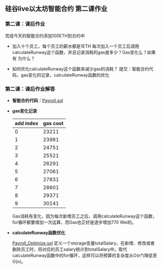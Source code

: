 ## 硅谷live以太坊智能合约 第二课作业
### 第二课：课后作业
完成今天的智能合约添加100ETH到合约中

- 加入十个员工，每个员工的薪水都是1ETH
每次加入一个员工后调用calculateRunway这个函数，并且记录消耗的gas是多少？Gas变化么？如果有 为什么？


- 如何优化calculateRunway这个函数来减少gas的消耗？
提交：智能合约代码，gas变化的记录，calculateRunway函数的优化

### 第二课：课后作业解答
* **智能合约代码：**[Payroll.sol](https://github.com/xiongwei-git/Team-H/blob/74-%E7%86%8A%E4%BC%9F/Lesson-2/assignment/Payroll.sol)
* **gas变化记录**
    
    | add index | gas cost |
    | --- | --- |
    | 0 | 23211 |
    | 1 | 23981 |
    | 2 | 24751 |
    | 3 | 25521 |
    | 4 | 26291 |
    | 5 | 27061 |
    | 6 | 27831 |
    | 7 | 28601 |
    | 8 | 29371 |
    | 9 | 30141 |
    
    Gas消耗有变化，因为每次新增员工之后，调用calculateRunway这个函数，for循环都要增加一次运算，而Gas也正好是逐步增加770 Wei的。
    
* **calculateRunway函数优化**
    
    [Payroll_Optimize.sol](https://github.com/xiongwei-git/Team-H/blob/74-%E7%86%8A%E4%BC%9F/Lesson-2/assignment/Payroll_Optimize.sol)
    定义一个storage变量totalSalary，在新增、修改或者删除员工时，将对应的员工salary统计到totalSalary中。取代calculateRunway函数中的for循环，这样可以将预算的复杂度从O(n²)降低至O(n)。


